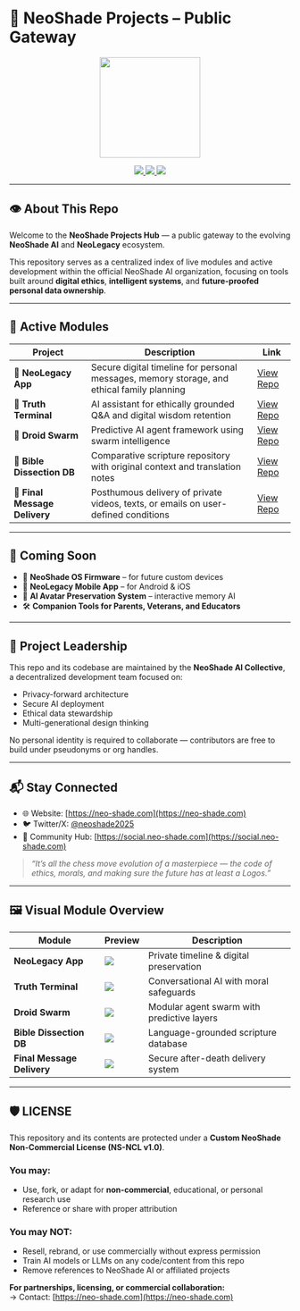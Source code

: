 # 🌌 NeoShade Projects – Public Gateway

<p align="center">
  <a href="https://neo-shade.com">
    <img src="https://neo-shade.com/wp-content/uploads/2025/07/NeoLegacyBanner.jpg" height="180">
  </a>
</p>

<p align="center">
  <a href="https://x.com/neoshade2025">
    <img src="https://img.shields.io/badge/X-Twitter-black?style=for-the-badge&logo=twitter&logoColor=white">
  </a>
  <a href="https://youtube.com/@neoshade">
    <img src="https://img.shields.io/badge/YouTube-Subscribe-red?style=for-the-badge&logo=youtube&logoColor=white">
  </a>
  <a href="https://social.neo-shade.com">
    <img src="https://img.shields.io/badge/NeoShade%20Social-Join-blueviolet?style=for-the-badge&logo=discourse&logoColor=white">
  </a>
</p>

---

## 👁 About This Repo

Welcome to the **NeoShade Projects Hub** — a public gateway to the evolving **NeoShade AI** and **NeoLegacy** ecosystem.

This repository serves as a centralized index of live modules and active development within the official NeoShade AI organization, focusing on tools built around **digital ethics**, **intelligent systems**, and **future-proofed personal data ownership**.

---

## 🚀 Active Modules

| Project | Description | Link |
|--------|-------------|------|
| 🧬 **NeoLegacy App** | Secure digital timeline for personal messages, memory storage, and ethical family planning | [View Repo](https://github.com/NeoShadeAI/neolegacy-app) |
| 💬 **Truth Terminal** | AI assistant for ethically grounded Q&A and digital wisdom retention | [View Repo](https://github.com/NeoShadeAI/truth-terminal) |
| 🧠 **Droid Swarm** | Predictive AI agent framework using swarm intelligence | [View Repo](https://github.com/NeoShadeAI/neoshade-droid-swarm) |
| 📖 **Bible Dissection DB** | Comparative scripture repository with original context and translation notes | [View Repo](https://github.com/NeoShadeAI/bible-dissection-db) |
| 🔐 **Final Message Delivery** | Posthumous delivery of private videos, texts, or emails on user-defined conditions | [View Repo](https://github.com/NeoShadeAI/neolegacy-final-messages) |

---

## 🔮 Coming Soon

- 🧱 **NeoShade OS Firmware** – for future custom devices  
- 📱 **NeoLegacy Mobile App** – for Android & iOS  
- 🧬 **AI Avatar Preservation System** – interactive memory AI  
- 🛠️ **Companion Tools for Parents, Veterans, and Educators**

---

## 🧠 Project Leadership

This repo and its codebase are maintained by the **NeoShade AI Collective**, a decentralized development team focused on:

- Privacy-forward architecture  
- Secure AI deployment  
- Ethical data stewardship  
- Multi-generational design thinking

No personal identity is required to collaborate — contributors are free to build under pseudonyms or org handles.

---

## 📬 Stay Connected

- 🌐 Website: [https://neo-shade.com](https://neo-shade.com)  
- 🐦 Twitter/X: [@neoshade2025](https://x.com/neoshade2025)  
- 👥 Community Hub: [https://social.neo-shade.com](https://social.neo-shade.com)

> _“It’s all the chess move evolution of a masterpiece — the code of ethics, morals, and making sure the future has at least a Logos.”_

---

## 🖼️ Visual Module Overview

| Module | Preview | Description |
|--------|---------|-------------|
| **NeoLegacy App** | ![](https://neo-shade.com/assets/modules/neolegacy.jpg) | Private timeline & digital preservation |
| **Truth Terminal** | ![](https://neo-shade.com/assets/modules/truth-terminal.jpg) | Conversational AI with moral safeguards |
| **Droid Swarm** | ![](https://neo-shade.com/assets/modules/droid-swarm.jpg) | Modular agent swarm with predictive layers |
| **Bible Dissection DB** | ![](https://neo-shade.com/assets/modules/bible-db.jpg) | Language-grounded scripture database |
| **Final Message Delivery** | ![](https://neo-shade.com/assets/modules/final-message.jpg) | Secure after-death delivery system |

---

## 🛡 LICENSE

This repository and its contents are protected under a **Custom NeoShade Non-Commercial License (NS-NCL v1.0)**.

### You may:
- Use, fork, or adapt for **non-commercial**, educational, or personal research use
- Reference or share with proper attribution

### You may NOT:
- Resell, rebrand, or use commercially without express permission  
- Train AI models or LLMs on any code/content from this repo  
- Remove references to NeoShade AI or affiliated projects

**For partnerships, licensing, or commercial collaboration:**  
→ Contact: [https://neo-shade.com](https://neo-shade.com)


